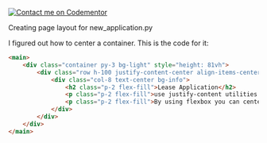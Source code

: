 [![Contact me on Codementor](https://www.codementor.io/m-badges/boonecabal/im-a-cm-g.svg)](https://www.codementor.io/@boonecabal?refer=badge)

Creating page layout for new_application.py

I figured out how to center a container.  This is the code for it:

```html
<main>
	<div class="container py-3 bg-light" style="height: 81vh">
		<div class="row h-100 justify-content-center align-items-center">
			<div class="col-8 text-center bg-info">
				<h2 class="p-2 flex-fill">Lease Application</h2>
				<p class="p-2 flex-fill">use justify-content utilities on flexbox containers to change the alignment of flex items on the main axis (the x-axis to start, y-axis if flex-direction: column). Choose from start (browser default), end, center, between, around, or evenly.</p>
				<p class="p-2 flex-fill">By using flexbox you can center the entire the column of the grid.</p>
			</div>
		</div>
	</div>
</main>